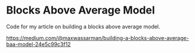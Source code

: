 # Blocks Above Average Model  

Code for my article on building a blocks above average model.

https://medium.com/@maxwassarman/building-a-blocks-above-average-baa-model-24e5c99c3f12
